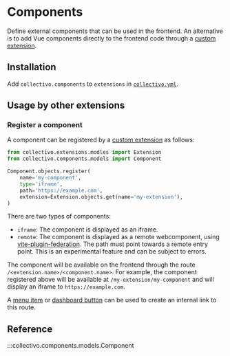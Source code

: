 # Components

Define external components that can be used in the frontend. An alternative is to add Vue components directly to the frontend code through a [custom extension](../development.md#develop-custom-extensions).

## Installation

Add `collectivo.components` to `extensions` in [`collectivo.yml`](reference.md#settings).

## Usage by other extensions

### Register a component

A component can be registered by a [custom extension](../development.md#develop-custom-extensions) as follows:

```python
from collectivo.extensions.modles import Extension
from collectivo.components.models import Component

Component.objects.register(
    name='my-component',
    type='iframe',
    path='https://example.com',
    extension=Extension.objects.get(name='my-extension'),
)
```

There are two types of components:

- `iframe`: The component is displayed as an iframe.
- `remote`: The component is displayed as a remote webcomponent, using [vite-plugin-federation](https://github.com/originjs/vite-plugin-federation). The path must point towards a remote entry point. This is an experimental feature and can be subject to errors.

The component will be available on the frontend through the route `/<extension.name>/<component.name>`. For example, the component registered above will be available at `/my-extension/my-component` and will display an iframe to `https://example.com`.

A [menu item](menus.md) or [dashboard button](dashboards.md) can be used to create an internal link to this route.

## Reference

:::collectivo.components.models.Component

